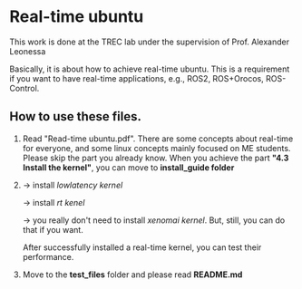 # Real-time ubuntu

This work is done at the TREC lab under the supervision of Prof. Alexander Leonessa

Basically, it is about how to achieve real-time ubuntu. This is a requirement if you want to have real-time applications, e.g., ROS2, ROS+Orocos, ROS-Control. 

## How to use these files.

1. Read "Read-time ubuntu.pdf". There are some concepts about real-time for everyone, and some linux concepts mainly focused on ME students. Please skip the part you already know. When you achieve the part **"4.3 Install the kernel"**, you can move to  **install_guide folder**

2. 
    -> install *lowlatency kernel*

    -> install *rt         kenel*
    
    -> you really don't need to install *xenomai kernel*. But, still, you can do that if you want.
    
    After successfully installed a real-time kernel, you can test their performance. 

3. Move to the **test_files** folder and please read **README.md**


